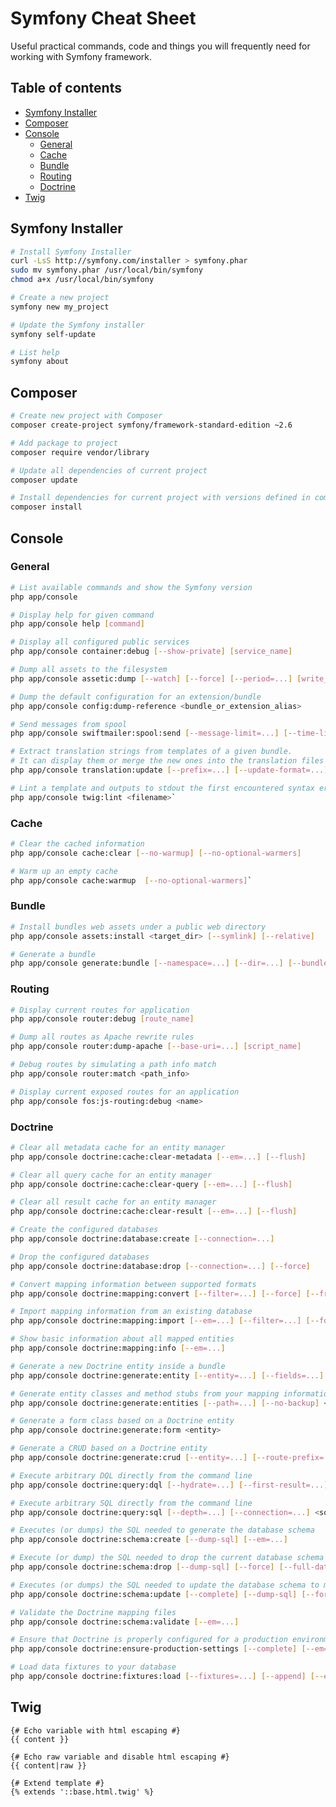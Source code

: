 # Symfony Cheat Sheet

Useful practical commands, code and things you will frequently need for working with Symfony framework.

## Table of contents

* [Symfony Installer](#symfony-installer)
* [Composer](#composer)
* [Console](#console)
  * [General](#general)
  * [Cache](#cache)
  * [Bundle](#bundle)
  * [Routing](#routing)
  * [Doctrine](#doctrine)
* [Twig](#twig)

## Symfony Installer<a name="symfony-installer"></a>

```bash
# Install Symfony Installer
curl -LsS http://symfony.com/installer > symfony.phar
sudo mv symfony.phar /usr/local/bin/symfony
chmod a+x /usr/local/bin/symfony
```

```bash
# Create a new project
symfony new my_project
```

```bash
# Update the Symfony installer
symfony self-update
```

```bash
# List help
symfony about
```

## Composer<a name="composer"></a>

```bash
# Create new project with Composer
composer create-project symfony/framework-standard-edition ~2.6
```

```bash
# Add package to project
composer require vendor/library
```

```bash
# Update all dependencies of current project
composer update
```

```bash
# Install dependencies for current project with versions defined in composer.lock
composer install
```

## Console<a name="console"></a>

### General<a name="general"></a>

```bash
# List available commands and show the Symfony version
php app/console
```

```bash
# Display help for given command
php app/console help [command]
```

```bash
# Display all configured public services
php app/console container:debug [--show-private] [service_name]
```

```bash
# Dump all assets to the filesystem
php app/console assetic:dump [--watch] [--force] [--period=...] [write_to]
```

```bash
# Dump the default configuration for an extension/bundle
php app/console config:dump-reference <bundle_or_extension_alias>
```

```bash
# Send messages from spool
php app/console swiftmailer:spool:send [--message-limit=...] [--time-limit=...] [--recover-timeout=...]
```

```bash
# Extract translation strings from templates of a given bundle.
# It can display them or merge the new ones into the translation files
php app/console translation:update [--prefix=...] [--update-format=...] [--dump-messages] [--force]  <locale> <bundle>
```

```bash
# Lint a template and outputs to stdout the first encountered syntax error
php app/console twig:lint <filename>`
```

### Cache<a name="cache"></a>

```bash
# Clear the cached information
php app/console cache:clear [--no-warmup] [--no-optional-warmers]
```

```bash
# Warm up an empty cache
php app/console cache:warmup  [--no-optional-warmers]`
```

### Bundle<a name="bundle"></a>

```bash
# Install bundles web assets under a public web directory
php app/console assets:install <target_dir> [--symlink] [--relative]
```

```bash
# Generate a bundle
php app/console generate:bundle [--namespace=...] [--dir=...] [--bundle-name=...] [--format=...] [--structure]
```

### Routing<a name="routing"></a>

```bash
# Display current routes for application
php app/console router:debug [route_name]
```

```bash
# Dump all routes as Apache rewrite rules
php app/console router:dump-apache [--base-uri=...] [script_name]
```

```bash
# Debug routes by simulating a path info match
php app/console router:match <path_info>
```

```bash
# Display current exposed routes for an application
php app/console fos:js-routing:debug <name>  
```

### Doctrine<a name="doctrine"></a>

```bash
# Clear all metadata cache for an entity manager
php app/console doctrine:cache:clear-metadata [--em=...] [--flush]
```

```bash
# Clear all query cache for an entity manager
php app/console doctrine:cache:clear-query [--em=...] [--flush]
```

```bash
# Clear all result cache for an entity manager
php app/console doctrine:cache:clear-result [--em=...] [--flush]
```

```bash
# Create the configured databases
php app/console doctrine:database:create [--connection=...]
```

```bash
# Drop the configured databases
php app/console doctrine:database:drop [--connection=...] [--force]
```

```bash
# Convert mapping information between supported formats
php app/console doctrine:mapping:convert [--filter=...] [--force] [--from-database] [--extend=...] [--num-spaces=...] [--namespace=...] [--em=...] <to-type> <dest-path>
```

```bash
# Import mapping information from an existing database
php app/console doctrine:mapping:import [--em=...] [--filter=...] [--force] <bundle> <mapping-type>
```

```bash
# Show basic information about all mapped entities
php app/console doctrine:mapping:info [--em=...]
```

```bash
# Generate a new Doctrine entity inside a bundle
php app/console doctrine:generate:entity [--entity=...] [--fields=...] [--format=...] [--with-repository]
```

```bash
# Generate entity classes and method stubs from your mapping information
php app/console doctrine:generate:entities [--path=...] [--no-backup] <name>
```

```bash
# Generate a form class based on a Doctrine entity
php app/console doctrine:generate:form <entity>
```

```bash
# Generate a CRUD based on a Doctrine entity
php app/console doctrine:generate:crud [--entity=...] [--route-prefix=...] [--with-write] [--format=...]
```

```bash
# Execute arbitrary DQL directly from the command line
php app/console doctrine:query:dql [--hydrate=...] [--first-result=...] [--max-result=...] [--depth=...] [--em=...] <dql_to_execute>
```

```bash
# Execute arbitrary SQL directly from the command line
php app/console doctrine:query:sql [--depth=...] [--connection=...] <sql_to_execute>
```

```bash
# Executes (or dumps) the SQL needed to generate the database schema
php app/console doctrine:schema:create [--dump-sql] [--em=...]
```

```bash
# Execute (or dump) the SQL needed to drop the current database schema
php app/console doctrine:schema:drop [--dump-sql] [--force] [--full-database] [--em=...]
```

```bash
# Executes (or dumps) the SQL needed to update the database schema to match the current mapping metadata
php app/console doctrine:schema:update [--complete] [--dump-sql] [--force] [--em=...]
```

```bash
# Validate the Doctrine mapping files
php app/console doctrine:schema:validate [--em=...]
```

```bash
# Ensure that Doctrine is properly configured for a production environment
php app/console doctrine:ensure-production-settings [--complete] [--em=...]
```

```bash
# Load data fixtures to your database
php app/console doctrine:fixtures:load [--fixtures=...] [--append] [--em=...] [--purge-with-truncate]
```

## Twig<a name="twig"></a>

```twig
{# Echo variable with html escaping #}
{{ content }}
```

```twig
{# Echo raw variable and disable html escaping #}
{{ content|raw }}
```

```twig
{# Extend template #}
{% extends '::base.html.twig' %}
```
